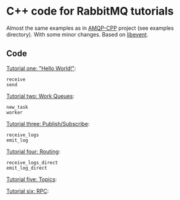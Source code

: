 # C++ code for RabbitMQ tutorials

Almost the same examples as in [AMQP-CPP](https://github.com/CopernicaMarketingSoftware/AMQP-CPP)
project (see examples directory). With some minor changes. Based on
[libevent](http://libevent.org).

## Code

[Tutorial one: "Hello World!"](http://www.rabbitmq.com/tutorial-one-python.html):

    receive
    send


[Tutorial two: Work Queues](http://www.rabbitmq.com/tutorial-two-python.html):

    new_task
    worker

[Tutorial three: Publish/Subscribe](http://www.rabbitmq.com/tutorial-three-python.html):

    receive_logs
    emit_log

[Tutorial four: Routing](http://www.rabbitmq.com/tutorial-four-python.html):

    receive_logs_direct
    emit_log_direct

[Tutorial five: Topics](http://www.rabbitmq.com/tutorial-five-python.html):



[Tutorial six: RPC](http://www.rabbitmq.com/tutorial-six-python.html):


